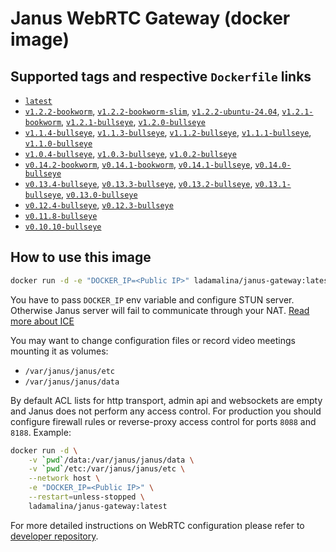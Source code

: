 # Janus WebRTC Gateway (docker image)

## Supported tags and respective `Dockerfile` links

* [`latest`](https://github.com/ladamalina/janus-gateway/blob/master/v1.2.2-ubuntu-24.04/Dockerfile)
* [`v1.2.2-bookworm`](https://github.com/ladamalina/janus-gateway/blob/master/v1.2.2-bookworm/Dockerfile), [`v1.2.2-bookworm-slim`](https://github.com/ladamalina/janus-gateway/blob/master/v1.2.2-bookworm-slim/Dockerfile), [`v1.2.2-ubuntu-24.04`](https://github.com/ladamalina/janus-gateway/blob/master/v1.2.2-ubuntu-24.04/Dockerfile), [`v1.2.1-bookworm`](https://github.com/ladamalina/janus-gateway/blob/master/v1.2.1-bookworm/Dockerfile), [`v1.2.1-bullseye`](https://github.com/ladamalina/janus-gateway/blob/master/v1.2.1-bullseye/Dockerfile), [`v1.2.0-bullseye`](https://github.com/ladamalina/janus-gateway/blob/master/v1.2.0-bullseye/Dockerfile)
* [`v1.1.4-bullseye`](https://github.com/ladamalina/janus-gateway/blob/master/v1.1.4-bullseye/Dockerfile), [`v1.1.3-bullseye`](https://github.com/ladamalina/janus-gateway/blob/master/v1.1.3-bullseye/Dockerfile), [`v1.1.2-bullseye`](https://github.com/ladamalina/janus-gateway/blob/master/v1.1.2-bullseye/Dockerfile), [`v1.1.1-bullseye`](https://github.com/ladamalina/janus-gateway/blob/master/v1.1.1-bullseye/Dockerfile), [`v1.1.0-bullseye`](https://github.com/ladamalina/janus-gateway/blob/master/v1.1.0-bullseye/Dockerfile)
* [`v1.0.4-bullseye`](https://github.com/ladamalina/janus-gateway/blob/master/v1.0.4-bullseye/Dockerfile), [`v1.0.3-bullseye`](https://github.com/ladamalina/janus-gateway/blob/master/v1.0.3-bullseye/Dockerfile), [`v1.0.2-bullseye`](https://github.com/ladamalina/janus-gateway/blob/master/v1.0.2-bullseye/Dockerfile)
* [`v0.14.2-bookworm`](https://github.com/ladamalina/janus-gateway/blob/master/v0.14.2-bookworm/Dockerfile), [`v0.14.1-bookworm`](https://github.com/ladamalina/janus-gateway/blob/master/v0.14.1-bookworm/Dockerfile), [`v0.14.1-bullseye`](https://github.com/ladamalina/janus-gateway/blob/master/v0.14.1-bullseye/Dockerfile), [`v0.14.0-bullseye`](https://github.com/ladamalina/janus-gateway/blob/master/v0.14.0-bullseye/Dockerfile)
* [`v0.13.4-bullseye`](https://github.com/ladamalina/janus-gateway/blob/master/v0.13.4-bullseye/Dockerfile), [`v0.13.3-bullseye`](https://github.com/ladamalina/janus-gateway/blob/master/v0.13.3-bullseye/Dockerfile), [`v0.13.2-bullseye`](https://github.com/ladamalina/janus-gateway/blob/master/v0.13.2-bullseye/Dockerfile), [`v0.13.1-bullseye`](https://github.com/ladamalina/janus-gateway/blob/master/v0.13.1-bullseye/Dockerfile), [`v0.13.0-bullseye`](https://github.com/ladamalina/janus-gateway/blob/master/v0.13.0-bullseye/Dockerfile)
* [`v0.12.4-bullseye`](https://github.com/ladamalina/janus-gateway/blob/master/v0.12.4-bullseye/Dockerfile), [`v0.12.3-bullseye`](https://github.com/ladamalina/janus-gateway/blob/master/v0.12.3-bullseye/Dockerfile)
* [`v0.11.8-bullseye`](https://github.com/ladamalina/janus-gateway/blob/master/v0.11.8-bullseye/Dockerfile)
* [`v0.10.10-bullseye`](https://github.com/ladamalina/janus-gateway/blob/master/v0.10.10-bullseye/Dockerfile)

## How to use this image

```bash
docker run -d -e "DOCKER_IP=<Public IP>" ladamalina/janus-gateway:latest
```

You have to pass `DOCKER_IP` env variable and configure STUN server. Otherwise Janus server will fail to communicate through your NAT. [Read more about ICE](https://github.com/meetecho/janus-gateway/issues/90)

You may want to change configuration files or record video meetings mounting it as volumes:

* `/var/janus/janus/etc`
* `/var/janus/janus/data`

By default ACL lists for http transport, admin api and websockets are empty and Janus does not perform any access control. For production you should configure firewall rules or reverse-proxy access control for ports `8088` and `8188`. Example:

```bash
docker run -d \
    -v `pwd`/data:/var/janus/janus/data \
    -v `pwd`/etc:/var/janus/janus/etc \
    --network host \
    -e "DOCKER_IP=<Public IP>" \
    --restart=unless-stopped \
    ladamalina/janus-gateway:latest
```

For more detailed instructions on WebRTC configuration please refer to [developer repository](https://github.com/meetecho/janus-gateway#janus-webrtc-server).
